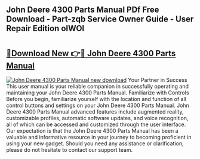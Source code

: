 ## John Deere 4300 Parts Manual PDf Free Download - Part-zqb Service Owner Guide - User Repair Edition oIWOI

# <h2><a href="http://bc949.oget.top/?id=John+Deere+4300+Parts+Manual">🔗Download New 👉🔴 John Deere 4300 Parts Manual</a></h2>

[![John Deere 4300 Parts Manual new download](https://i.imgur.com/5g1atiW.png)](http://bc949.oget.top/?id=John+Deere+4300+Parts+Manual)
Your Partner in Success This user manual is your reliable companion in successfully operating and maintaining your John Deere 4300 Parts Manual. Familiarize with Controls Before you begin, familiarize yourself with the location and function of all control buttons and settings on your John Deere 4300 Parts Manual. John Deere 4300 Parts Manual advanced features include augmented reality, customizable profiles, automatic software updates, and voice recognition, all of which can be accessed and customized through the user interface. Our expectation is that the John Deere 4300 Parts Manual has been a valuable and informative resource in your journey to becoming proficient in using your new gadget. Should you need any assistance or clarification, please do not hesitate to contact our support team.
